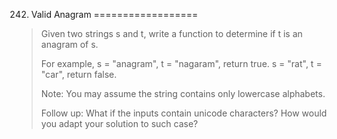242. Valid Anagram
==================

> Given two strings s and t, write a function to determine if t is an anagram of s.
>
> For example,
> s = "anagram", t = "nagaram", return true.
> s = "rat", t = "car", return false.
>
> Note:
> You may assume the string contains only lowercase alphabets.
>
> Follow up:
> What if the inputs contain unicode characters? How would you adapt your solution to such case?
